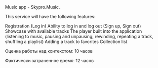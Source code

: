 Music app - Skypro.Music.

This service will have the following features:

Registration (Log in)
Ability to log in and log out (Sign up, Sign out)
Showcase with available tracks
The player built into the application (listening to music, pausing and unpausing, rewinding, repeating a track, shuffling a playlist)
Adding a track to favorites
Collection list

Оценка работы над контекстом:
10 часов

Фактически затраченное время: 
12 часов